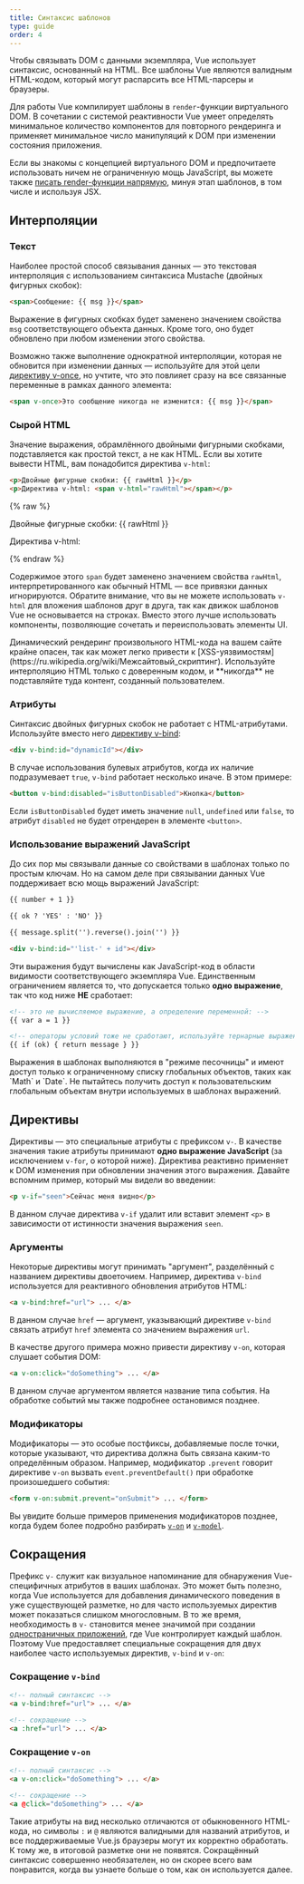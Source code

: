 ```yaml
---
title: Синтаксис шаблонов
type: guide
order: 4
---
```


Чтобы связывать DOM с данными экземпляра, Vue использует синтаксис, основанный на HTML. Все шаблоны Vue являются валидным HTML-кодом, который могут распарсить все HTML-парсеры и браузеры.

Для работы Vue компилирует шаблоны в `render`-функции виртуального DOM. В сочетании с системой реактивности Vue умеет определять минимальное количество компонентов для повторного рендеринга и применяет минимальное число манипуляций к DOM при изменении состояния приложения.

Если вы знакомы с концепцией виртуального DOM и предпочитаете использовать ничем не ограниченную мощь JavaScript, вы можете также [писать render-функции напрямую](render-function.html), минуя этап шаблонов, в том числе и используя JSX.

## Интерполяции

### Текст

Наиболее простой способ связывания данных — это текстовая интерполяция с использованием синтаксиса Mustache (двойных фигурных скобок):

``` html
<span>Сообщение: {{ msg }}</span>
```

Выражение в фигурных скобках будет заменено значением свойства `msg` соответствующего объекта данных. Кроме того, оно будет обновлено при любом изменении этого свойства.

Возможно также выполнение однократной интерполяции, которая не обновится при изменении данных — используйте для этой цели [директиву v-once](../api/#v-once), но учтите, что это повлияет сразу на все связанные переменные в рамках данного элемента:

``` html
<span v-once>Это сообщение никогда не изменится: {{ msg }}</span>
```

### Сырой HTML

Значение выражения, обрамлённого двойными фигурными скобками, подставляется как простой текст, а не как HTML. Если вы хотите вывести HTML, вам понадобится директива `v-html`:

``` html
<p>Двойные фигурные скобки: {{ rawHtml }}</p>
<p>Директива v-html: <span v-html="rawHtml"></span></p>
```

{% raw %}
<div id="example1" class="demo">
  <p>Двойные фигурные скобки: {{ rawHtml }}</p>
  <p>Директива v-html: <span v-html="rawHtml"></span></p>
</div>
<script>
new Vue({
  el: '#example1',
  data: function () {
  	return {
  	  rawHtml: '<span style="color: red">Текст должен быть красным.</span>'
  	}
  }
})
</script>
{% endraw %}

Содержимое этого `span` будет заменено значением свойства `rawHtml`, интерпретированного как обычный HTML — все привязки данных игнорируются. Обратите внимание, что вы не можете использовать `v-html` для вложения шаблонов друг в друга, так как движок шаблонов Vue не основывается на строках. Вместо этого лучше использовать компоненты, позволяющие сочетать и переиспользовать элементы UI.

<p class="tip">Динамический рендеринг произвольного HTML-кода на вашем сайте крайне опасен, так как может легко привести к [XSS-уязвимостям](https://ru.wikipedia.org/wiki/Межсайтовый_скриптинг). Используйте интерполяцию HTML только с доверенным кодом, и **никогда** не подставляйте туда контент, созданный пользователем.</p>

### Атрибуты

Синтаксис двойных фигурных скобок не работает с HTML-атрибутами. Используйте вместо него [директиву v-bind](../api/#v-bind):

``` html
<div v-bind:id="dynamicId"></div>
```

В случае использования булевых атрибутов, когда их наличие подразумевает `true`, `v-bind` работает несколько иначе. В этом примере:

``` html
<button v-bind:disabled="isButtonDisabled">Кнопка</button>
```

Если `isButtonDisabled` будет иметь значение `null`, `undefined` или `false`, то атрибут `disabled` не будет отрендерен в элементе `<button>`.

### Использование выражений JavaScript

До сих пор мы связывали данные со свойствами в шаблонах только по простым ключам. Но на самом деле при связывании данных Vue поддерживает всю мощь выражений JavaScript:

``` html
{{ number + 1 }}

{{ ok ? 'YES' : 'NO' }}

{{ message.split('').reverse().join('') }}

<div v-bind:id="'list-' + id"></div>
```

Эти выражения будут вычислены как JavaScript-код в области видимости соответствующего экземпляра Vue. Единственным ограничением является то, что допускается только **одно выражение**, так что код ниже **НЕ** сработает:

``` html
<!-- это не вычисляемое выражение, а определение переменной: -->
{{ var a = 1 }}

<!-- операторы условий тоже не сработают, используйте тернарные выражения: -->
{{ if (ok) { return message } }}
```

<p class="tip">Выражения в шаблонах выполняются в "режиме песочницы" и имеют доступ только к ограниченному списку глобальных объектов, таких как `Math` и `Date`. Не пытайтесь получить доступ к пользовательским глобальным объектам внутри используемых в шаблонах выражений.</p>

## Директивы

Директивы — это специальные атрибуты с префиксом `v-`. В качестве значения такие атрибуты принимают **одно выражение JavaScript** (за исключением `v-for`, о которой ниже). Директива реактивно применяет к DOM изменения при обновлении значения этого выражения. Давайте вспомним пример, который мы видели во введении:

``` html
<p v-if="seen">Сейчас меня видно</p>
```

В данном случае директива `v-if` удалит или вставит элемент `<p>` в зависимости от истинности значения выражения `seen`.

### Аргументы

Некоторые директивы могут принимать "аргумент", разделённый с названием директивы двоеточием. Например, директива `v-bind` используется для реактивного обновления атрибутов HTML:

``` html
<a v-bind:href="url"> ... </a>
```

В данном случае `href` — аргумент, указывающий директиве `v-bind` связать атрибут `href` элемента со значением выражения `url`.

В качестве другого примера можно привести директиву `v-on`, которая слушает события DOM:

``` html
<a v-on:click="doSomething"> ... </a>
```

В данном случае аргументом является название типа события. На обработке событий мы также подробнее остановимся позднее.

### Модификаторы

Модификаторы — это особые постфиксы, добавляемые после точки, которые указывают, что директива должна быть связана каким-то определённым образом. Например, модификатор `.prevent` говорит директиве `v-on` вызвать `event.preventDefault()` при обработке произошедшего события:

``` html
<form v-on:submit.prevent="onSubmit"> ... </form>
```

Вы увидите больше примеров применения модификаторов позднее, когда будем более подробно разбирать [`v-on`](events.html#Автоматические-модификаторы-событий) и [`v-model`](forms.html#Модификаторы).

## Сокращения

Префикс `v-` служит как визуальное напоминание для обнаружения Vue-специфичных атрибутов в ваших шаблонах. Это может быть полезно, когда Vue используется для добавления динамического поведения в уже существующей разметке, но для часто используемых директив может показаться слишком многословным. В то же время, необходимость в `v-` становится менее значимой при создании [одностраничных приложений](https://ru.wikipedia.org/wiki/Одностраничное_приложение), где Vue контролирует каждый шаблон. Поэтому Vue предоставляет специальные сокращения для двух наиболее часто используемых директив, `v-bind` и `v-on`:

### Сокращение `v-bind`

``` html
<!-- полный синтаксис -->
<a v-bind:href="url"> ... </a>

<!-- сокращение -->
<a :href="url"> ... </a>
```

### Сокращение `v-on`

``` html
<!-- полный синтаксис -->
<a v-on:click="doSomething"> ... </a>

<!-- сокращение -->
<a @click="doSomething"> ... </a>
```

Такие атрибуты на вид несколько отличаются от обыкновенного HTML-кода, но символы `:` и `@` являются валидными для названий атрибутов, и все поддерживаемые Vue.js браузеры могут их корректно обработать. К тому же, в итоговой разметке они не появятся. Сокращённый синтаксис совершенно необязателен, но он скорее всего вам понравится, когда вы узнаете больше о том, как он используется далее.
